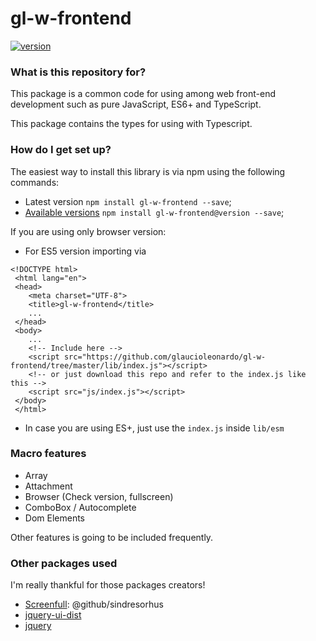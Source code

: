 # gl-w-frontend #
[![version](https://img.shields.io/badge/version-1.3.2-green.svg)](https://www.npmjs.com/package/gl-w-frontend)

### What is this repository for? ###
This package is a common code for using among web front-end development 
such as pure JavaScript, ES6+ and TypeScript.<br>

This package contains the types for using with Typescript.

### How do I get set up? ###
 The easiest way to install this library is via npm using the following commands:
* Latest version `npm install gl-w-frontend --save`;
* [Available versions](https://www.npmjs.com/package/gl-w-frontend?activeTab=versions) `npm install gl-w-frontend@version --save`;


If you are using only browser version:
* For ES5 version importing via <br>
```
<!DOCTYPE html>
 <html lang="en">
 <head>
    <meta charset="UTF-8">
    <title>gl-w-frontend</title>
    ...
 </head>
 <body>
    ...
    <!-- Include here -->
    <script src="https://github.com/glaucioleonardo/gl-w-frontend/tree/master/lib/index.js"></script>
    <!-- or just download this repo and refer to the index.js like this -->
    <script src="js/index.js"></script>
 </body>
 </html>
 ```

* In case you are using ES+, just use the `index.js` inside `lib/esm`

### Macro features ###

* Array
* Attachment
* Browser (Check version, fullscreen)
* ComboBox / Autocomplete
* Dom Elements

Other features is going to be included  frequently.

### Other packages used ###
I'm really thankful for those packages creators!
* [Screenfull](https://www.npmjs.com/package/screenfull): @github/sindresorhus
* [jquery-ui-dist](https://github.com/jquery/jquery-ui/graphs/contributors)
* [jquery](https://github.com/jquery/jquery/graphs/contributors)

